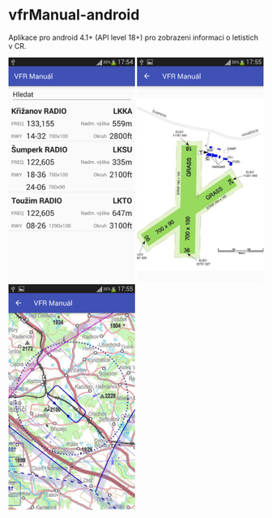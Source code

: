 # vfrManual-android

Aplikace pro android 4.1+ (API level 18+) pro zobrazeni informaci o letistich v CR.

<img src="https://raw.githubusercontent.com/ibisek/vfrManual-android/master/propaganda/vfr-manual1.png" width="250" height="444" >
<img src="https://raw.githubusercontent.com/ibisek/vfrManual-android/master/propaganda/vfr-manual2.png" width="250" height="444" >
<img src="https://raw.githubusercontent.com/ibisek/vfrManual-android/master/propaganda/vfr-manual3.png" width="250" height="444" >
